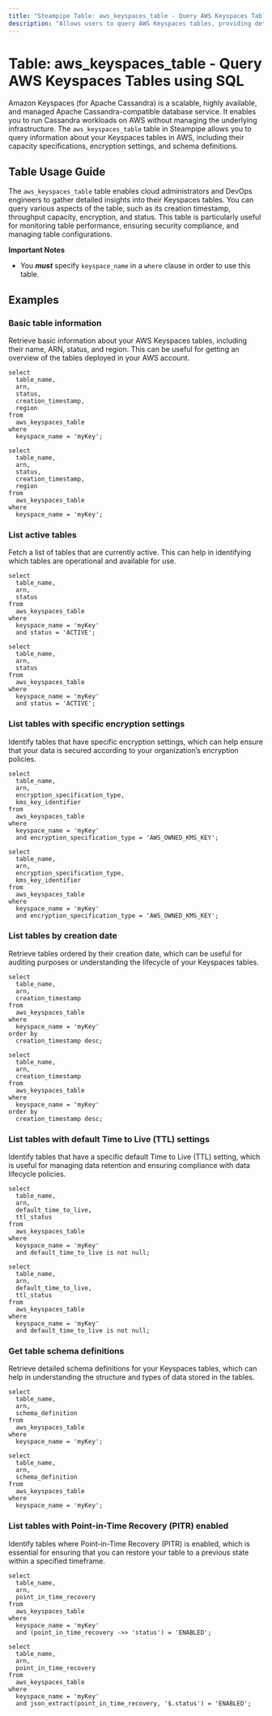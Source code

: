 ```yaml
---
title: "Steampipe Table: aws_keyspaces_table - Query AWS Keyspaces Tables using SQL"
description: "Allows users to query AWS Keyspaces tables, providing detailed information on table configurations, throughput capacity, encryption, and more."
---
```


# Table: aws_keyspaces_table - Query AWS Keyspaces Tables using SQL

Amazon Keyspaces (for Apache Cassandra) is a scalable, highly available, and managed Apache Cassandra-compatible database service. It enables you to run Cassandra workloads on AWS without managing the underlying infrastructure. The `aws_keyspaces_table` table in Steampipe allows you to query information about your Keyspaces tables in AWS, including their capacity specifications, encryption settings, and schema definitions.

## Table Usage Guide

The `aws_keyspaces_table` table enables cloud administrators and DevOps engineers to gather detailed insights into their Keyspaces tables. You can query various aspects of the table, such as its creation timestamp, throughput capacity, encryption, and status. This table is particularly useful for monitoring table performance, ensuring security compliance, and managing table configurations.

**Important Notes**
- You **_must_** specify `keyspace_name` in a `where` clause in order to use this table.

## Examples

### Basic table information
Retrieve basic information about your AWS Keyspaces tables, including their name, ARN, status, and region. This can be useful for getting an overview of the tables deployed in your AWS account.

```sql+postgres
select
  table_name,
  arn,
  status,
  creation_timestamp,
  region
from
  aws_keyspaces_table
where
  keyspace_name = 'myKey';
```

```sql+sqlite
select
  table_name,
  arn,
  status,
  creation_timestamp,
  region
from
  aws_keyspaces_table
where
  keyspace_name = 'myKey';
```

### List active tables
Fetch a list of tables that are currently active. This can help in identifying which tables are operational and available for use.

```sql+postgres
select
  table_name,
  arn,
  status
from
  aws_keyspaces_table
where
  keyspace_name = 'myKey'
  and status = 'ACTIVE';
```

```sql+sqlite
select
  table_name,
  arn,
  status
from
  aws_keyspaces_table
where
  keyspace_name = 'myKey'
  and status = 'ACTIVE';
```

### List tables with specific encryption settings
Identify tables that have specific encryption settings, which can help ensure that your data is secured according to your organization’s encryption policies.

```sql+postgres
select
  table_name,
  arn,
  encryption_specification_type,
  kms_key_identifier
from
  aws_keyspaces_table
where
  keyspace_name = 'myKey'
  and encryption_specification_type = 'AWS_OWNED_KMS_KEY';
```

```sql+sqlite
select
  table_name,
  arn,
  encryption_specification_type,
  kms_key_identifier
from
  aws_keyspaces_table
where
  keyspace_name = 'myKey'
  and encryption_specification_type = 'AWS_OWNED_KMS_KEY';
```

### List tables by creation date
Retrieve tables ordered by their creation date, which can be useful for auditing purposes or understanding the lifecycle of your Keyspaces tables.

```sql+postgres
select
  table_name,
  arn,
  creation_timestamp
from
  aws_keyspaces_table
where
  keyspace_name = 'myKey'
order by
  creation_timestamp desc;
```

```sql+sqlite
select
  table_name,
  arn,
  creation_timestamp
from
  aws_keyspaces_table
where
  keyspace_name = 'myKey'
order by
  creation_timestamp desc;
```

### List tables with default Time to Live (TTL) settings
Identify tables that have a specific default Time to Live (TTL) setting, which is useful for managing data retention and ensuring compliance with data lifecycle policies.

```sql+postgres
select
  table_name,
  arn,
  default_time_to_live,
  ttl_status
from
  aws_keyspaces_table
where
  keyspace_name = 'myKey'
  and default_time_to_live is not null;
```

```sql+sqlite
select
  table_name,
  arn,
  default_time_to_live,
  ttl_status
from
  aws_keyspaces_table
where
  keyspace_name = 'myKey'
  and default_time_to_live is not null;
```

### Get table schema definitions
Retrieve detailed schema definitions for your Keyspaces tables, which can help in understanding the structure and types of data stored in the tables.

```sql+postgres
select
  table_name,
  arn,
  schema_definition
from
  aws_keyspaces_table
where
  keyspace_name = 'myKey';
```

```sql+sqlite
select
  table_name,
  arn,
  schema_definition
from
  aws_keyspaces_table
where
  keyspace_name = 'myKey';
```

### List tables with Point-in-Time Recovery (PITR) enabled
Identify tables where Point-in-Time Recovery (PITR) is enabled, which is essential for ensuring that you can restore your table to a previous state within a specified timeframe.

```sql+postgres
select
  table_name,
  arn,
  point_in_time_recovery
from
  aws_keyspaces_table
where
  keyspace_name = 'myKey'
  and (point_in_time_recovery ->> 'status') = 'ENABLED';
```

```sql+sqlite
select
  table_name,
  arn,
  point_in_time_recovery
from
  aws_keyspaces_table
where
  keyspace_name = 'myKey'
  and json_extract(point_in_time_recovery, '$.status') = 'ENABLED';
```